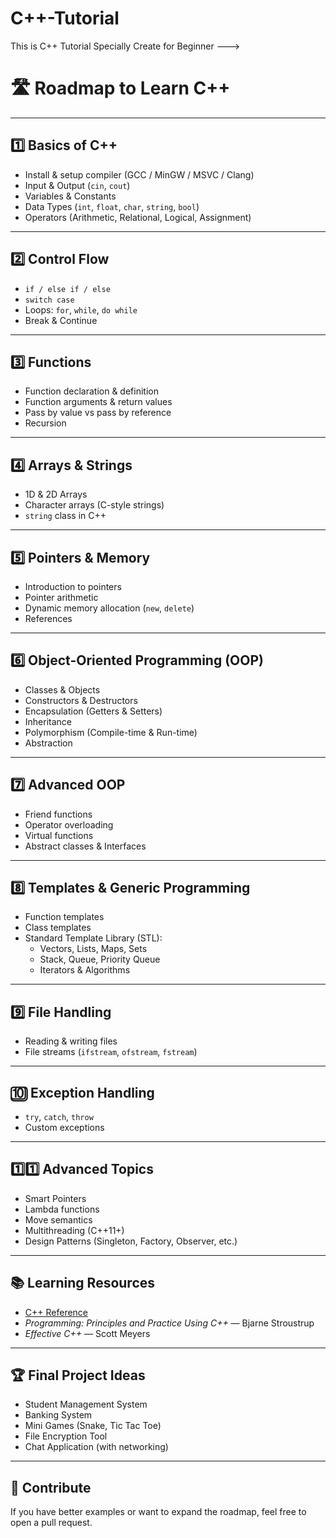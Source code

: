 # C++-Tutorial
This is C++ Tutorial Specially Create for Beginner --->

# 🛣️ Roadmap to Learn C++

---

## 1️⃣ Basics of C++
- Install & setup compiler (GCC / MinGW / MSVC / Clang)  
- Input & Output (`cin`, `cout`)  
- Variables & Constants  
- Data Types (`int`, `float`, `char`, `string`, `bool`)  
- Operators (Arithmetic, Relational, Logical, Assignment)  

---

## 2️⃣ Control Flow
- `if / else if / else`  
- `switch case`  
- Loops: `for`, `while`, `do while`  
- Break & Continue  

---

## 3️⃣ Functions
- Function declaration & definition  
- Function arguments & return values  
- Pass by value vs pass by reference  
- Recursion  

---

## 4️⃣ Arrays & Strings
- 1D & 2D Arrays  
- Character arrays (C-style strings)  
- `string` class in C++  

---

## 5️⃣ Pointers & Memory
- Introduction to pointers  
- Pointer arithmetic  
- Dynamic memory allocation (`new`, `delete`)  
- References  

---

## 6️⃣ Object-Oriented Programming (OOP)
- Classes & Objects  
- Constructors & Destructors  
- Encapsulation (Getters & Setters)  
- Inheritance  
- Polymorphism (Compile-time & Run-time)  
- Abstraction  

---

## 7️⃣ Advanced OOP
- Friend functions  
- Operator overloading  
- Virtual functions  
- Abstract classes & Interfaces  

---

## 8️⃣ Templates & Generic Programming
- Function templates  
- Class templates  
- Standard Template Library (STL):  
  - Vectors, Lists, Maps, Sets  
  - Stack, Queue, Priority Queue  
  - Iterators & Algorithms  

---

## 9️⃣ File Handling
- Reading & writing files  
- File streams (`ifstream`, `ofstream`, `fstream`)  

---

## 🔟 Exception Handling
- `try`, `catch`, `throw`  
- Custom exceptions  

---

## 1️⃣1️⃣ Advanced Topics
- Smart Pointers  
- Lambda functions  
- Move semantics  
- Multithreading (C++11+)  
- Design Patterns (Singleton, Factory, Observer, etc.)  

---

## 📚 Learning Resources
- [C++ Reference](https://en.cppreference.com/)  
- *Programming: Principles and Practice Using C++* — Bjarne Stroustrup  
- *Effective C++* — Scott Meyers  

---

## 🏆 Final Project Ideas
- Student Management System  
- Banking System  
- Mini Games (Snake, Tic Tac Toe)  
- File Encryption Tool  
- Chat Application (with networking)  

---

## 🤝 Contribute
If you have better examples or want to expand the roadmap, feel free to open a pull request.  


